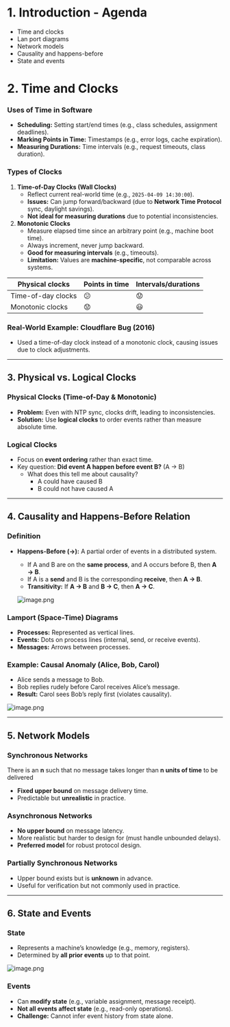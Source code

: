 # 1. Introduction - Agenda

- Time and clocks
- Lan port diagrams
- Network models
- Causality and happens-before
- State and events

# 2. Time and Clocks

### **Uses of Time in Software**

- **Scheduling:** Setting start/end times (e.g., class schedules, assignment deadlines).
- **Marking Points in Time:** Timestamps (e.g., error logs, cache expiration).
- **Measuring Durations:** Time intervals (e.g., request timeouts, class duration).

### **Types of Clocks**

1. **Time-of-Day Clocks (Wall Clocks)**
    - Reflect current real-world time (e.g., `2025-04-09 14:30:00`).
    - **Issues:** Can jump forward/backward (due to **Network Time Protocol** sync, daylight savings).
    - **Not ideal for measuring durations** due to potential inconsistencies.
2. **Monotonic Clocks**
    - Measure elapsed time since an arbitrary point (e.g., machine boot time).
    - Always increment, never jump backward.
    - **Good for measuring intervals** (e.g., timeouts).
    - **Limitation:** Values are **machine-specific**, not comparable across systems.

| Physical clocks | Points in time | Intervals/durations |
| --- | --- | --- |
| Time-of-day clocks | 😕 | 😟 |
| Monotonic clocks | 😟 | 😃 |

### **Real-World Example: Cloudflare Bug (2016)**

- Used a time-of-day clock instead of a monotonic clock, causing issues due to clock adjustments.

---

## **3. Physical vs. Logical Clocks**

### **Physical Clocks (Time-of-Day & Monotonic)**

- **Problem:** Even with NTP sync, clocks drift, leading to inconsistencies.
- **Solution:** Use **logical clocks** to order events rather than measure absolute time.

### **Logical Clocks**

- Focus on **event ordering** rather than exact time.
- Key question: **Did event A happen before event B?** (A → B)
    - What does this tell me about causality?
        - A could have caused B
        - B could not have caused A

---

## **4. Causality and Happens-Before Relation**

### **Definition**

- **Happens-Before (→):** A partial order of events in a distributed system.
    - If A and B are on the **same process**, and A occurs before B, then **A → B**.
    - If A is a **send** and B is the corresponding **receive**, then **A → B**.
    - **Transitivity:** If **A → B** and **B → C**, then **A → C**.
    
    ![image.png](attachment:83b344e6-7e78-449d-ba58-9080497e27b4:image.png)
    

### **Lamport (Space-Time) Diagrams**

- **Processes:** Represented as vertical lines.
- **Events:** Dots on process lines (internal, send, or receive events).
- **Messages:** Arrows between processes.

### **Example: Causal Anomaly (Alice, Bob, Carol)**

- Alice sends a message to Bob.
- Bob replies rudely before Carol receives Alice’s message.
- **Result:** Carol sees Bob’s reply first (violates causality).

![image.png](attachment:f4078263-1b0e-49fe-82eb-956cec2e0b0b:image.png)

---

## **5. Network Models**

### **Synchronous Networks**

There is an **n** such that no message takes longer than **n units of time** to be delivered

- **Fixed upper bound** on message delivery time.
- Predictable but **unrealistic** in practice.

### **Asynchronous Networks**

- **No upper bound** on message latency.
- More realistic but harder to design for (must handle unbounded delays).
- **Preferred model** for robust protocol design.

### **Partially Synchronous Networks**

- Upper bound exists but is **unknown** in advance.
- Useful for verification but not commonly used in practice.

---

## **6. State and Events**

### **State**

- Represents a machine’s knowledge (e.g., memory, registers).
- Determined by **all prior events** up to that point.

![image.png](attachment:9adc840f-3d99-4020-9dd7-05dedc312490:image.png)

### **Events**

- Can **modify state** (e.g., variable assignment, message receipt).
- **Not all events affect state** (e.g., read-only operations).
- **Challenge:** Cannot infer event history from state alone.
